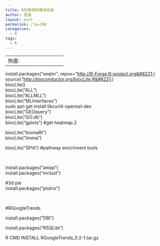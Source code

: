 ```yaml
---
title: R的使用和模块安装
author: 悟道
layout: post
permalink: /?p=390
categories:
  - R
tags:
  - R
---
```

<table>
  <tr cellpadding=0><td>
    热度:
  </td><td cellpadding=0><img src='http://210.75.224.29/wordpress/wp-content/plugins/statpresscn/images/sun.gif' width=10 height=10 border=0 /></td><td cellpadding=0><img src='http://210.75.224.29/wordpress/wp-content/plugins/statpresscn/images/sun.gif' width=10 height=10 border=0 /></td><td cellpadding=0><img src='http://210.75.224.29/wordpress/wp-content/plugins/statpresscn/images/sun.gif' width=10 height=10 border=0 /></td><td cellpadding=0><img src='http://210.75.224.29/wordpress/wp-content/plugins/statpresscn/images/sun_dark.gif' width=10 height=10 border=0 /></td><td cellpadding=0><img src='http://210.75.224.29/wordpress/wp-content/plugins/statpresscn/images/sun_dark.gif' width=10 height=10 border=0 /></td></tr>
</table>

install.packages(&#8220;seqinr&#8221;, repos=&#8221;http://R-Forge.R-project.org&#8221;)  
source(&#8220;http://bioconductor.org/biocLite.R&#8221;)  
biocLite()  
biocLite(&#8220;ALL&#8221;)  
biocLite(&#8220;ALLMLL&#8221;)  
biocLite(&#8220;MLInterfaces&#8221;)  
sudo apt-get install libcurl4-openssl-dev  
biocLite(&#8220;GEOquery&#8221;)  
biocLite(&#8220;GO.db&#8221;)  
biocLite(&#8220;gplots&#8221;) #get heatmap.2

biocLite(&#8220;biomaRt&#8221;)  
biocLite(&#8220;limma&#8221;)

biocLite(&#8220;SPIA&#8221;) #pathway enrichment tools

&nbsp;

install.packages(&#8220;amap&#8221;)  
install.packages(&#8220;mclust&#8221;)

#3d pie  
install.packages(&#8220;plotrix&#8221;)

&nbsp;

#RGoogleTrends

install.packages(&#8220;DBI&#8221;)

install.packages(&#8220;RSQLite&#8221;)

R CMD INSTALL RGoogleTrends_0.2-1.tar.gz

&nbsp;